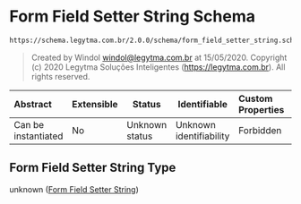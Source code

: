 # Form Field Setter String Schema

```txt
https://schema.legytma.com.br/2.0.0/schema/form_field_setter_string.schema.json
```




> Created by Windol [windol@legytma.com.br](mailto:windol@legytma.com.br) at 15/05/2020.
> Copyright (c) 2020 Legytma Soluções Inteligentes (<https://legytma.com.br>). All rights reserved.
>

| Abstract            | Extensible | Status         | Identifiable            | Custom Properties | Additional Properties | Access Restrictions | Defined In                                                                                                    |
| :------------------ | ---------- | -------------- | ----------------------- | :---------------- | --------------------- | ------------------- | ------------------------------------------------------------------------------------------------------------- |
| Can be instantiated | No         | Unknown status | Unknown identifiability | Forbidden         | Allowed               | none                | [form_field_setter_string.schema.json](../schema/form_field_setter_string.schema.json) |

## Form Field Setter String Type

unknown ([Form Field Setter String](form_field_setter_string.md))
